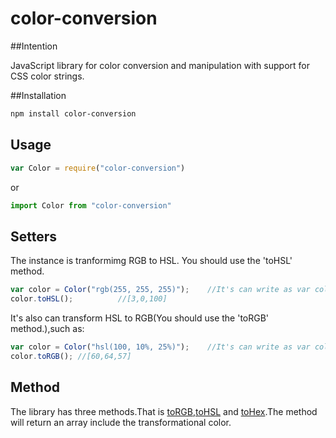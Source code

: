 # color-conversion

##Intention

JavaScript library for color conversion and manipulation with support for CSS color strings.

##Installation

```sh
npm install color-conversion
```

## Usage

```js
var Color = require("color-conversion")
```
or
```js
import Color from "color-conversion"
```

## Setters

The instance is tranformimg RGB to HSL. You should use the 'toHSL' method.
```js
var color = Color("rgb(255, 255, 255)");  	//It's can write as var color = Color("255, 255, 255");
color.toHSL();  		//[3,0,100]
```
It's also can transform HSL to RGB(You should use the 'toRGB' method.),such as:
```js
var color = Color("hsl(100, 10%, 25%)");	//It's can write as var color = Color("100, 10%, 25%");
color.toRGB(); //[60,64,57]
```

## Method
The library has three methods.That is [toRGB](),[toHSL]() and [toHex]().The method will return an array include the transformational color. 